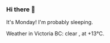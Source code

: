 ### Hi there :wave:

It's Monday! I'm probably sleeping.

Weather in Victoria BC: clear , at +13°C.
